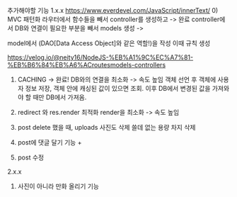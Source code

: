 추가해야할 기능
1.x.x
https://www.everdevel.com/JavaScript/innerText/
0) MVC 패턴화
라우터에서 함수들을 빼서 controller를 생성하고 -> 완료
controller에서 DB와 연결이 필요한 부분을 빼서 models 생성 ->

model에서 (DAO[Data Access Object]와 같은 역할!)을 작성
이때 규칙 생성

https://velog.io/@neity16/NodeJS-%EB%A1%9C%EC%A7%81-%EB%B6%84%EB%A6%ACroutesmodels-controllers

1) CACHING -> 완료!
DB와의 연결을 최소화 -> 속도 높임 
객체 선언 후 객체에 사용자 정보 저장, 객체 안에 캐싱된 값이 있으면 조회.
이후 DB에서 변경된 값을 가져와야 할 때만 DB에서 가져옴.


2) redirect 와 res.render 최적화
render을 최소화 -> 속도 높임

3) post delete 했을 때, uploads 사진도 삭제
쓸데 없는 용량 차지 삭제

4) post에 댓글 달기
기능 +

5) post 수정

2.x.x
1) 사진이 아니라 만화 올리기 기능
